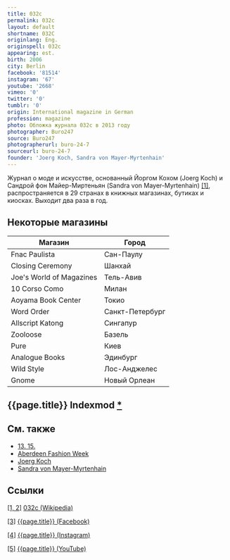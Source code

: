 ```yaml
---
title: 032c
permalink: 032c
layout: default
shortname: 032C
originlang: Eng.
originspell: 032c
appearing: est.
birth: 2006
city: Berlin
facebook: '81514'
instagram: '67'
youtube: '2668'
vimeo: '0'
twitter: '0'
tumblr: '0'
origin: International magazine in German
profession: magazine
photo: Обложка журнала 032с в 2013 году
photographer: Buro247
source: Buro247
photographerurl: buro-24-7
sourceurl: buro-24-7
founder: 'Joerg Koch, Sandra von Mayer-Myrtenhain'
---
```


Журнал о моде и искусстве, основанный Йоргом Кохом (Joerg Koch) и Сандрой фон Майер-Миртеньян (Sandra von Mayer-Myrtenhain) <span id="a1">[\[1\]](#f1)</span>, распространяется в 29 странах в книжных магазинах, бутиках и киосках. Выходит два раза в год.

## Некоторые магазины

|Магазин|Город|
|----|-----|
|Fnac Paulista|Сан-Паулу|
|Closing Ceremony|Шанхай|
|Joe's World of Magazines|Тель-Авив|
|10 Corso Como|Милан|
|Aoyama Book Center|Токио|
|Word Order|Санкт-Петербург|
|Allscript Katong|Сингапур|
|Zooloose|Базель|
|Pure|Киев|
|Analogue Books|Эдинбург|
|Wild Style|Лос-Анджелес|
|Gnome|Новый Орлеан|

## {{page.title}} Indexmod [*](indexmod)

## См. также

+ [13. 15.](13-15)
+ [Aberdeen Fashion Week](aberdeen-fashion-week)
+ [Joerg Koch](joerg-koch)
+ [Sandra von Mayer-Myrtenhain](sandra-von-mayer-yrmtenhain)

## Ссылки

[[1, 2]](#a1) <span id="f1"></span> [032c (Wikipedia)](https://en.wikipedia.org/wiki/032c)

[[3]](#a3) <span id="f3"></span> [{{page.title}} (Facebook)](https://www.facebook.com/pg/032cWorkshop/community/?ref=page_internal)

[[4]](#a4) <span id="f4"></span> [{{page.title}} (Instagram)](https://www.instagram.com/032c_mag/)

[[5]](#a5) <span id="f5"></span> [{{page.title}} (YouTube)](https://www.youtube.com/user/032cworkshop/about?disable_polymer=1)
